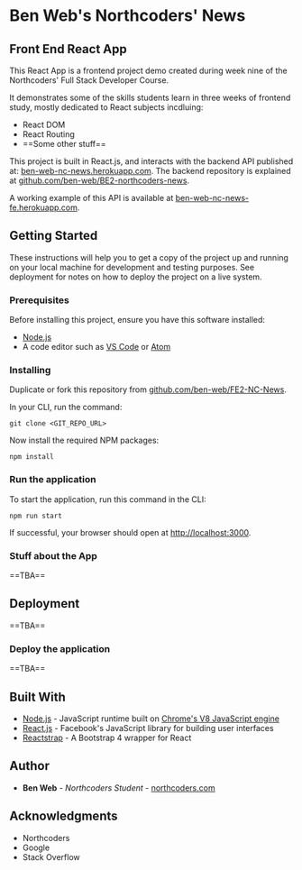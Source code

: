 # Ben Web's Northcoders' News

## Front End React App

This React App is a frontend project demo created during week nine of the Northcoders' Full Stack Developer Course.

It demonstrates some of the skills students learn in three weeks of frontend study, mostly dedicated to React subjects incdluing:

* React DOM 
* React Routing
* ==Some other stuff==

This project is built in React.js, and interacts with the backend API published at: [ben-web-nc-news.herokuapp.com](https://ben-web-nc-news.herokuapp.com/). The backend repository is explained at [github.com/ben-web/BE2-northcoders-news](https://github.com/ben-web/BE2-northcoders-news).

A working example of this API is available at [ben-web-nc-news-fe.herokuapp.com](https://ben-web-nc-news-fe.herokuapp.com/).

## Getting Started

These instructions will help you to get a copy of the project up and running on your local machine for development and testing purposes. See deployment for notes on how to deploy the project on a live system.

### Prerequisites

Before installing this project, ensure you have this software installed:

* [Node.js](https://nodejs.org/en/download/)
* A code editor such as [VS Code](https://code.visualstudio.com/download) or [Atom](https://flight-manual.atom.io/getting-started/sections/installing-atom/)

### Installing

Duplicate or fork this repository from [github.com/ben-web/FE2-NC-News](https://github.com/ben-web/FE2-NC-News).

In your CLI, run the command:

```text
git clone <GIT_REPO_URL>
```

Now install the required NPM packages:

```text
npm install
```

### Run the application

To start the application, run this command in the CLI:

```text
npm run start
```

If successful, your browser should open at [http://localhost:3000](http://localhost:3000).

### Stuff about the App

==TBA==

## Deployment

==TBA==

### Deploy the application

==TBA==

## Built With

* [Node.js](https://nodejs.org/) - JavaScript runtime built on [Chrome's V8 JavaScript engine](https://developers.google.com/v8/)
* [React.js](https://reactjs.org/) - Facebook's JavaScript library for building user interfaces
* [Reactstrap](https://reactstrap.github.io/) - A Bootstrap 4 wrapper for React

## Author

* **Ben Web** - *Northcoders Student* - [northcoders.com](https://northcoders.com)

## Acknowledgments

* Northcoders
* Google
* Stack Overflow
